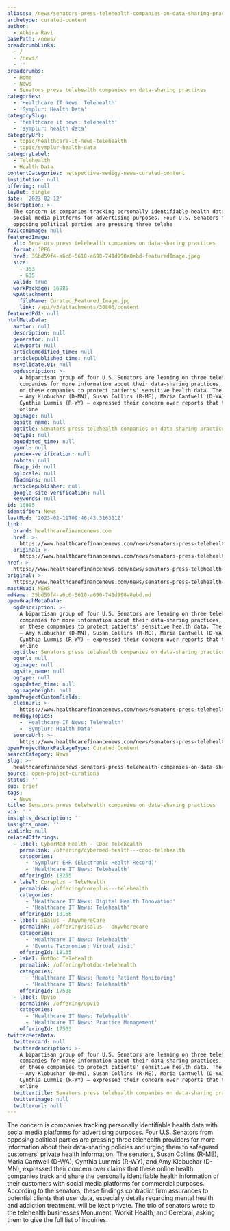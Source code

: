 ```yaml
---
aliases: /news/senators-press-telehealth-companies-on-data-sharing-practices
archetype: curated-content
author:
  - Athira Ravi
basePath: /news/
breadcrumbLinks:
  - /
  - /news/
  - ''
breadcrumbs:
  - Home
  - News
  - Senators press telehealth companies on data-sharing practices
categories:
  - 'Healthcare IT News: Telehealth'
  - 'Symplur: Health Data'
categorySlug:
  - 'healthcare it news: telehealth'
  - 'symplur: health data'
categoryUrl:
  - topic/healthcare-it-news-telehealth
  - topic/symplur-health-data
categoryLabel:
  - Telehealth
  - Health Data
contentCategories: netspective-medigy-news-curated-content
institution: null
offering: null
layOut: single
date: '2023-02-12'
description: >-
  The concern is companies tracking personally identifiable health data with
  social media platforms for advertising purposes. Four U.S. Senators from
  opposing political parties are pressing three telehe
favIconImage: null
featuredImage:
  alt: Senators press telehealth companies on data-sharing practices
  format: JPEG
  href: 35bd59f4-a6c6-5610-a690-741d998a8ebd-featuredImage.jpeg
  size:
    - 353
    - 635
  valid: true
  workPackage: 16985
  wpAttachment:
    fileName: Curated_Featured_Image.jpg
    link: /api/v3/attachments/30803/content
featuredPdf: null
htmlMetaData:
  author: null
  description: null
  generator: null
  viewport: null
  articlemodified_time: null
  articlepublished_time: null
  msvalidate.01: null
  ogdescription: >-
    A bipartisan group of four U.S. Senators are leaning on three telehealth
    companies for more information about their data-sharing practices, calling
    on these companies to protect patients' sensitive health data. The senators
    – Amy Klobuchar (D-MN), Susan Collins (R-ME), Maria Cantwell (D-WA), and
    Cynthia Lummis (R-WY) – expressed their concern over reports that these
    online
  ogimage: null
  ogsite_name: null
  ogtitle: Senators press telehealth companies on data-sharing practices
  ogtype: null
  ogupdated_time: null
  ogurl: null
  yandex-verification: null
  robots: null
  fbapp_id: null
  oglocale: null
  fbadmins: null
  articlepublisher: null
  google-site-verification: null
  keywords: null
id: 16985
identifier: News
lastMod: '2023-02-11T09:46:43.316311Z'
link:
  brand: healthcarefinancenews.com
  href: >-
    https://www.healthcarefinancenews.com/news/senators-press-telehealth-companies-data-sharing-practices
  original: >-
    https://www.healthcarefinancenews.com/news/senators-press-telehealth-companies-data-sharing-practices
href: >-
  https://www.healthcarefinancenews.com/news/senators-press-telehealth-companies-data-sharing-practices
original: >-
  https://www.healthcarefinancenews.com/news/senators-press-telehealth-companies-data-sharing-practices
mastHead: NEWS
mdName: 35bd59f4-a6c6-5610-a690-741d998a8ebd.md
openGraphMetaData:
  ogdescription: >-
    A bipartisan group of four U.S. Senators are leaning on three telehealth
    companies for more information about their data-sharing practices, calling
    on these companies to protect patients' sensitive health data. The senators
    – Amy Klobuchar (D-MN), Susan Collins (R-ME), Maria Cantwell (D-WA), and
    Cynthia Lummis (R-WY) – expressed their concern over reports that these
    online
  ogtitle: Senators press telehealth companies on data-sharing practices
  ogurl: null
  ogimage: null
  ogsite_name: null
  ogtype: null
  ogupdated_time: null
  ogimageheight: null
openProjectCustomFields:
  cleanUrl: >-
    https://www.healthcarefinancenews.com/news/senators-press-telehealth-companies-data-sharing-practices
  medigyTopics:
    - 'Healthcare IT News: Telehealth'
    - 'Symplur: Health Data'
  sourceUrl: >-
    https://www.healthcarefinancenews.com/news/senators-press-telehealth-companies-data-sharing-practices
openProjectWorkPackageType: Curated Content
searchCategory: News
slug: >-
  healthcarefinancenews-senators-press-telehealth-companies-on-data-sharing-practices
source: open-project-curations
status: ''
sub: brief
tags:
  - News
title: Senators press telehealth companies on data-sharing practices
via: ' '
insights_description: ''
insights_name: ''
viaLink: null
relatedOfferings:
  - label: CyberMed Health - CDoc Telehealth
    permalink: /offering/cybermed-health---cdoc-telehealth
    categories:
      - 'Symplur: EHR (Electronic Health Record)'
      - 'Healthcare IT News: Telehealth'
    offeringId: 18255
  - label: Coreplus - TeleHealth
    permalink: /offering/coreplus---telehealth
    categories:
      - 'Healthcare IT News: Digital Health Innovation'
      - 'Healthcare IT News: Telehealth'
    offeringId: 18166
  - label: iSalus - AnywhereCare
    permalink: /offering/isalus---anywherecare
    categories:
      - 'Healthcare IT News: Telehealth'
      - 'Events Taxonomies: Virtual Visit'
    offeringId: 18135
  - label: HotDoc Telehealth
    permalink: /offering/hotdoc-telehealth
    categories:
      - 'Healthcare IT News: Remote Patient Monitoring'
      - 'Healthcare IT News: Telehealth'
    offeringId: 17508
  - label: Upvio
    permalink: /offering/upvio
    categories:
      - 'Healthcare IT News: Telehealth'
      - 'Healthcare IT News: Practice Management'
    offeringId: 17503
twitterMetaData:
  twittercard: null
  twitterdescription: >-
    A bipartisan group of four U.S. Senators are leaning on three telehealth
    companies for more information about their data-sharing practices, calling
    on these companies to protect patients' sensitive health data. The senators
    – Amy Klobuchar (D-MN), Susan Collins (R-ME), Maria Cantwell (D-WA), and
    Cynthia Lummis (R-WY) – expressed their concern over reports that these
    online
  twittertitle: Senators press telehealth companies on data-sharing practices
  twitterimage: null
  twitterurl: null
---
```

<p>The concern is companies tracking personally identifiable health data with social media platforms for advertising purposes. Four U.S. Senators from opposing political parties are pressing three telehealth providers for more information about their data-sharing policies and urging them to safeguard customers' private health information. The senators, Susan Collins (R-ME), Maria Cantwell (D-WA), Cynthia Lummis (R-WY), and Amy Klobuchar (D-MN), expressed their concern over claims that these online health companies track and share the personally identifiable health information of their customers with social media platforms for commercial purposes. According to the senators, these findings contradict firm assurances to potential clients that user data, especially details regarding mental health and addiction treatment, will be kept private. The trio of senators wrote to the telehealth businesses Monument, Workit Health, and Cerebral, asking them to give the full list of inquiries.</p>